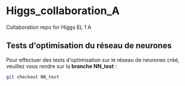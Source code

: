 # Higgs_collaboration_A
Collaboration repo for Higgs EL 1 A

## Tests d'optimisation du réseau de neurones

Pour effectuer des tests d'optimisation sur le réseau de neurones créé, veuillez vous rendre sur la **branche NN_test** :

```bash
git checkout NN_test


